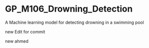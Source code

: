 # GP_M106_Drowning_Detection
A Machine learning model for detecting drowning in a swimming pool

new Edit for commit

new ahmed